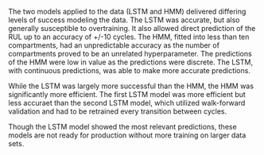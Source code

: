 The two models applied to the data (LSTM and HMM) delivered differing levels of success modeling the data. The LSTM was accurate, but also generally susceptible to overtraining. It also allowed direct prediction of the RUL up to an accuracy of +/-10 cycles. The HMM, fitted into less than ten compartments, had an unpredictable accuracy as the number of compartments proved to be an unrelated hyperparameter. The predictions of the HMM were low in value as the predictions were discrete. The LSTM, with continuous predictions, was able to make more accurate predictions.

While the LSTM was largely more successful than the HMM, the HMM was significantly more efficient. The first LSTM model was more efficient but less accuraet than the second LSTM model, which utilized walk-forward validation and had to be retrained every transition between cycles.

Though the LSTM model showed the most relevant predictions, these models are not ready for production without more training on larger data sets.
